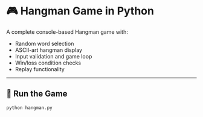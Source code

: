 # 🎮 Hangman Game in Python

A complete console-based Hangman game with:
- Random word selection
- ASCII-art hangman display
- Input validation and game loop
- Win/loss condition checks
- Replay functionality

---

## 🚀 Run the Game

```bash
python hangman.py
